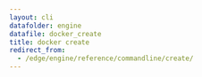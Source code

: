 ```yaml
---
layout: cli
datafolder: engine
datafile: docker_create
title: docker create
redirect_from:
  - /edge/engine/reference/commandline/create/
---
```

